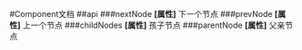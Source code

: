 #Component文档
##api
###nextNode
**[属性]** 下一个节点
###prevNode
**[属性]** 上一个节点
###childNodes
**[属性]** 孩子节点
###parentNode
**[属性]** 父亲节点

###